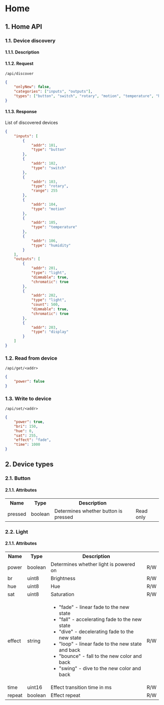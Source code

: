 Home
====

## 1. Home API

### 1.1. Device discovery

#### 1.1.1. Description

#### 1.1.2. Request
```
/api/discover
```

```json
{
	"onlyNew": false,
	"categories": ["inputs", "outputs"],
	"types": ["button", "switch", "rotary", "motion", "temperature", "humidity", "light", "display"]
}
```

#### 1.1.3. Response

List of discovered devices

```json
{
	"inputs": [
		{
			"addr": 101,
			"type": "button"
		},
		{
			"addr": 102,
			"type": "switch"
		},
		{
			"addr": 103,
			"type": "rotary",
			"range": 255
		},
		{
			"addr": 104,
			"type": "motion"
		},
		{
			"addr": 105,
			"type": "temperature"
		},
		{
			"addr": 106,
			"type": "humidity"
		}
	],
	"outputs": [
		{
			"addr": 201,
			"type": "light",
			"dimmable": true,
			"chromatic": true
		},
		{
			"addr": 202,
			"type": "light",
			"count": 500,
			"dimmable": true,
			"chromatic": true
		},
		{
			"addr": 203,
			"type": "display"
		}
	]
}
```

### 1.2. Read from device

```
/api/get/<addr>
```

```json
{
    "power": false
}
```

### 1.3. Write to device

```
/api/set/<addr>
```

```json
{
    "power": true,
    "bri": 150,
    "hue": 0,
    "sat": 255,
    "effect": "fade",
    "time": 1000
}
```

## 2. Device types

### 2.1. Button

#### 2.1.1. Attributes

<table>
  <tr>
    <th>Name</th>
    <th>Type</th>
    <th>Description</th>
    <th></th>
  </tr>
  <tr>
    <td>pressed</td>
    <td>boolean</td>
    <td>Determines whether button is pressed</td>
    <td>Read only</td>
  </tr>
</table>

### 2.2. Light

#### 2.1.1. Attributes

<table>
  <tr>
    <th>Name</th>
    <th>Type</th>
    <th>Description</th>
    <th></th>
  </tr>
  <tr>
    <td>power</td>
    <td>boolean</td>
    <td>Determines whether light is powered on</td>
    <td>R/W</td>
  </tr>
  <tr>
    <td>br</td>
    <td>uint8</td>
    <td>Brightness</td>
    <td>R/W</td>
  </tr>
  <tr>
    <td>hue</td>
    <td>uint8</td>
    <td>Hue</td>
    <td>R/W</td>
  </tr>
  <tr>
    <td>sat</td>
    <td>uint8</td>
    <td>Saturation</td>
    <td>R/W</td>
  </tr>
  <tr>
    <td>effect</td>
    <td>string</td>
    <td>
    <ul>
        <li>"fade"   - linear fade to the new state</li>
        <li>"fall"   - accelerating fade to the new state</li>
        <li>"dive"   - decelerating fade to the new state</li>
        <li>"loop"   - linear fade to the new state and back</li>
        <li>"bounce" - fall to the new color and back</li>
        <li>"swing"  - dive to the new color and back</li>
      </ul>
    </td>
    <td>R/W</td>
  </tr>
  <tr>
    <td>time</td>
    <td>uint16</td>
    <td>Effect transition time in ms</td>
    <td>R/W</td>
  </tr>
  <tr>
    <td>repeat</td>
    <td>boolean</td>
    <td>Effect repeat</td>
    <td>R/W</td>
  </tr>
</table>

